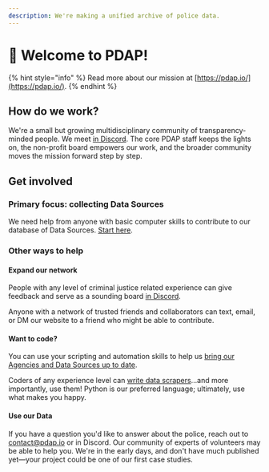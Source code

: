 ```yaml
---
description: We're making a unified archive of police data.
---
```


# 👋 Welcome to PDAP!

{% hint style="info" %}
Read more about our mission at [https://pdap.io/](https://pdap.io/).
{% endhint %}

## How do we work?

We're a small but growing multidisciplinary community of transparency-minded people. We meet [in Discord](https://discord.gg/wMqex8nKZJ). The core PDAP staff keeps the lights on, the non-profit board empowers our work, and the broader community moves the mission forward step by step.

## Get involved

### Primary focus: collecting Data Sources

We need help from anyone with basic computer skills to contribute to our database of Data Sources. [Start here](activities/data-storage/submit-or-update-datasets/).

### Other ways to help

#### Expand our network

People with any level of criminal justice related experience can give feedback and serve as a sounding board [in Discord](https://discord.gg/wMqex8nKZJ).

Anyone with a network of trusted friends and collaborators can text, email, or DM our website to a friend who might be able to contribute.

#### Want to code?

You can use your scripting and automation skills to help us [bring our Agencies and Data Sources up to date](activities/data-storage/submit-or-update-datasets/).

Coders of any experience level can [write data scrapers](https://github.com/Police-Data-Accessibility-Project/PDAP-Scrapers/blob/main/CONTRIBUTING.md)...and more importantly, use them! Python is our preferred language; ultimately, use what makes you happy.

#### Use our Data

If you have a question you'd like to answer about the police, reach out to contact@pdap.io or in Discord. Our community of experts of volunteers may be able to help you. We're in the early days, and don't have much published yet—your project could be one of our first case studies.
